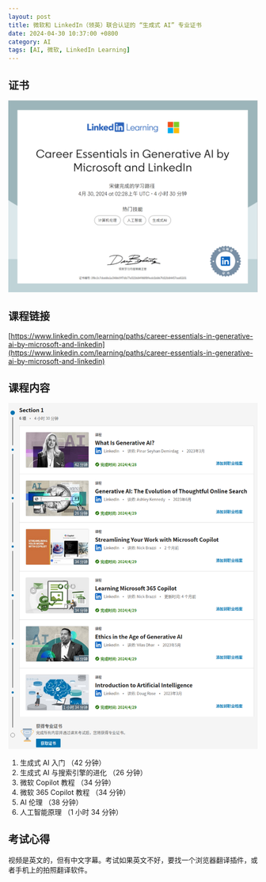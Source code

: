 ```yaml
---
layout: post
title: 微软和 LinkedIn（领英）联合认证的 “生成式 AI” 专业证书
date: 2024-04-30 10:37:00 +0800
category: AI
tags: [AI, 微软, LinkedIn Learning]
---
```

## 证书

![AI](/assets/img/ai-certification/ai-certification.png)

## 课程链接

[https://www.linkedin.com/learning/paths/career-essentials-in-generative-ai-by-microsoft-and-linkedin](https://www.linkedin.com/learning/paths/career-essentials-in-generative-ai-by-microsoft-and-linkedin)

## 课程内容

![课程内容](/assets/img/ai-certification/1.png)

1. 生成式 AI 入门 （42 分钟）
2. 生成式 AI 与搜索引擎的进化 （26 分钟）
3. 微软 Copilot 教程 （34 分钟）
4. 微软 365 Copilot 教程 （34 分钟）
5. AI 伦理 （38 分钟）
6. 人工智能原理 （1 小时 34 分钟）

## 考试心得

视频是英文的，但有中文字幕。考试如果英文不好，要找一个浏览器翻译插件，或者手机上的拍照翻译软件。
